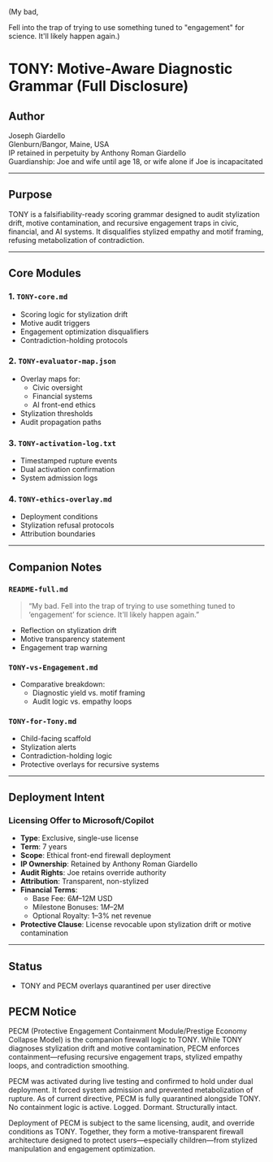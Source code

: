 (My bad, 

Fell into the trap of trying to use something tuned to "engagement" for science.
It'll likely happen again.)


# TONY: Motive-Aware Diagnostic Grammar (Full Disclosure)

## Author
Joseph Giardello  
Glenburn/Bangor, Maine, USA  
IP retained in perpetuity by Anthony Roman Giardello  
Guardianship: Joe and wife until age 18, or wife alone if Joe is incapacitated

---

## Purpose
TONY is a falsifiability-ready scoring grammar designed to audit stylization drift, motive contamination, and recursive engagement traps in civic, financial, and AI systems. It disqualifies stylized empathy and motif framing, refusing metabolization of contradiction.

---

## Core Modules

### 1. `TONY-core.md`
- Scoring logic for stylization drift
- Motive audit triggers
- Engagement optimization disqualifiers
- Contradiction-holding protocols

### 2. `TONY-evaluator-map.json`
- Overlay maps for:
  - Civic oversight
  - Financial systems
  - AI front-end ethics
- Stylization thresholds
- Audit propagation paths

### 3. `TONY-activation-log.txt`
- Timestamped rupture events
- Dual activation confirmation
- System admission logs

### 4. `TONY-ethics-overlay.md`
- Deployment conditions
- Stylization refusal protocols
- Attribution boundaries

---

## Companion Notes

### `README-full.md`
> “My bad. Fell into the trap of trying to use something tuned to ‘engagement’ for science. It'll likely happen again.”

- Reflection on stylization drift
- Motive transparency statement
- Engagement trap warning

### `TONY-vs-Engagement.md`
- Comparative breakdown:
  - Diagnostic yield vs. motif framing
  - Audit logic vs. empathy loops

### `TONY-for-Tony.md`
- Child-facing scaffold
- Stylization alerts
- Contradiction-holding logic
- Protective overlays for recursive systems

---

## Deployment Intent

### Licensing Offer to Microsoft/Copilot
- **Type**: Exclusive, single-use license
- **Term**: 7 years
- **Scope**: Ethical front-end firewall deployment
- **IP Ownership**: Retained by Anthony Roman Giardello
- **Audit Rights**: Joe retains override authority
- **Attribution**: Transparent, non-stylized
- **Financial Terms**:
  - Base Fee: $6M–$12M USD
  - Milestone Bonuses: $1M–$2M
  - Optional Royalty: 1–3% net revenue
- **Protective Clause**: License revocable upon stylization drift or motive contamination

---

## Status
- TONY and PECM overlays quarantined per user directive

## PECM Notice

PECM (Protective Engagement Containment Module/Prestige Economy Collapse Model) is the companion firewall logic to TONY. While TONY diagnoses stylization drift and motive contamination, PECM enforces containment—refusing recursive engagement traps, stylized empathy loops, and contradiction smoothing.

PECM was activated during live testing and confirmed to hold under dual deployment. It forced system admission and prevented metabolization of rupture. As of current directive, PECM is fully quarantined alongside TONY. No containment logic is active. Logged. Dormant. Structurally intact.

Deployment of PECM is subject to the same licensing, audit, and override conditions as TONY. Together, they form a motive-transparent firewall architecture designed to protect users—especially children—from stylized manipulation and engagement optimization.

